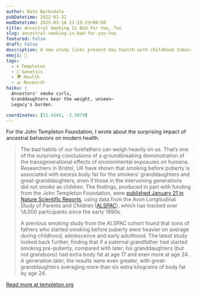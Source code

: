 ```yaml
---
author: Nate Barksdale
pubDatetime: 2022-01-31
modDatetime: 2025-03-18 21:19:23+00:00
title: Ancestral Smoking Is Bad for You, Too
slug: ancestral-smoking-is-bad-for-you-too
featured: False
draft: False
description: A new study links present-day health with childhood tobacco use three generations prior
emoji: 🚬
tags:
  - 🌀 Templeton
  - 🧬 Genetics
  - 🌍 Health
  - 📊 Research
haiku: |
  Ancestors' smoke curls,  
  Granddaughters bear the weight, unseen—  
  Legacy's burden.

coordinates: [51.4545, -2.5879]
---
```


For the John Templeton Foundation, I wrote about the surprising impact of ancestral behaviors on modern health.

> The bad habits of our forefathers can weigh heavily on us. That’s one of the surprising conclusions of a groundbreaking demonstration of the transgenerational effects of environmental exposures on humans. Researchers in Bristol, UK have shown that smoking before puberty is associated with excess body fat for the smokers’ granddaughters and great-granddaughters, even if those in the intervening generations did not smoke as children. The findings, produced in part with funding from the John Templeton Foundation, were [published January 21 in Nature Scientific Reports](https://www.nature.com/articles/s41598-021-04504-0)_,_ using data from the Avon Longitudinal Study of Parents and Children ([ALSPAC](https://www.bristol.ac.uk/alspac/)), which has tracked over 14,000 participants since the early 1990s.
>
> A previous smoking study from the ALSPAC cohort found that sons of fathers who started smoking before puberty were heavier on average during childhood, adolescence and early adulthood. The latest study looked back further, finding that if a paternal grandfather had started smoking pre-puberty, compared with later, his granddaughters (but not grandsons) had extra body fat at age 17 and even more at age 24. A generation later, the results were even greater, with great-granddaughters averaging more than six extra kilograms of body fat by age 24.

[Read more at templeton.org](https://www.templeton.org/news/ancestral-smoking-is-bad-for-you-too)
